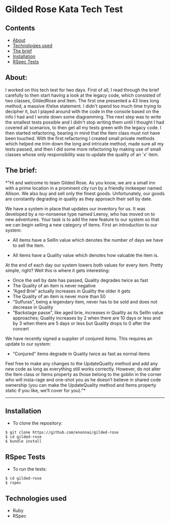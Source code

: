# Gilded Rose Kata Tech Test

## Contents
* [About](#About)
* [Technologies used](#Technologies)
* [The brief](#TheBrief)
* [Installation](#Installation)
* [RSpec Tests](#RSpec)

## <a name="About">About</a>:

I worked on this tech test for two days. First of all, I read through the brief carefully to then start having a look at the legacy code, which consisted of two classes, GildedRose and Item. The first one presented a 43 lines long method, a massive if/else statement. I didn't spend too much time trying to decipher it, but I played around with the code in the console based on the info I had and I wrote down some diagramming. The next step was to write the smallest tests possible and I didn't stop writing them until I thought I had covered all scenarios, to then get all my tests green with the legacy code. I then started refactoring, bearing in mind that the Item class must not have been touched. With the first refactoring I created small private methods which helped me trim down the long and intricate method, made sure all my tests passed, and then I did some more refactoring by making use of small classes whose only responsibility was to update the quality of an 'x' item.

## <a name="ChallengeSpecs">The brief</a>:

*"Hi and welcome to team Gilded Rose. As you know, we are a small inn with a prime location in a prominent city run by a friendly innkeeper named Allison. We also buy and sell only the finest goods. Unfortunately, our goods are constantly degrading in quality as they approach their sell by date.

We have a system in place that updates our inventory for us. It was developed by a no-nonsense type named Leeroy, who has moved on to new adventures. Your task is to add the new feature to our system so that we can begin selling a new category of items. First an introduction to our system:

- All items have a SellIn value which denotes the number of days we have to sell the item.

- All items have a Quality value which denotes how valuable the item is.

At the end of each day our system lowers both values for every item. Pretty simple, right? Well this is where it gets interesting:

- Once the sell by date has passed, Quality degrades twice as fast
- The Quality of an item is never negative
- “Aged Brie” actually increases in Quality the older it gets
- The Quality of an item is never more than 50
- “Sulfuras”, being a legendary item, never has to be sold and does not decrease in Quality
- “Backstage passe”, like aged brie, increases in Quality as its SellIn value approaches; Quality increases by 2 when there are 10 days or less and by 3 when there are 5 days or less but Quality drops to 0 after the concert

We have recently signed a supplier of conjured items. This requires an update to our system:

* “Conjured” items degrade in Quality twice as fast as normal items

Feel free to make any changes to the UpdateQuality method and add any new code as long as everything still works correctly. However, do not alter the Item class or Items property as those belong to the goblin in the corner who will insta-rage and one-shot you as he doesn’t believe in shared code ownership (you can make the UpdateQuality method and Items property static if you like, we’ll cover for you)."*

---

## <a name="Installation">Installation</a>
* To clone the repository:
```shell
$ git clone https://github.com/enonnai/gilded-rose
$ cd gilded-rose
$ bundle install
```

## <a name="Rspec">RSpec Tests</a>
* To run the tests:
```shell
$ cd gilded-rose
$ rspec
```

## <a name="Technologies">Technologies used</a>
* Ruby
* RSpec
